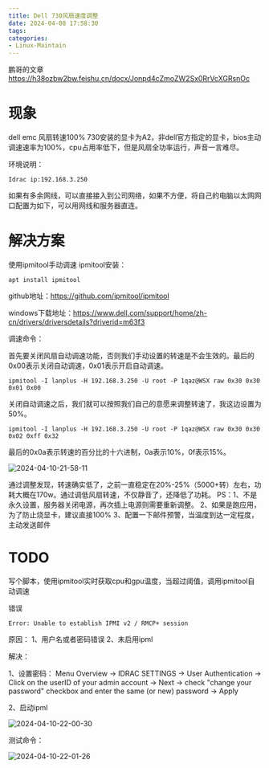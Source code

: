 ```yaml
---
title: Dell 730风扇速度调整
date: 2024-04-08 17:58:30
tags:
categories:
- Linux-Maintain
---
```


鹏哥的文章
https://h38ozbw2bw.feishu.cn/docx/Jonpd4cZmoZW2Sx0RrVcXGRsnOc

# 现象

dell emc 风扇转速100%
730安装的显卡为A2，非dell官方指定的显卡，bios主动调速速率为100%，cpu占用率低下，但是风扇全功率运行，声音一言难尽。

环境说明：

    Idrac ip:192.168.3.250

如果有多余网线，可以直接接入到公司网络，如果不方便，将自己的电脑以太网网口配置为如下，可以用网线和服务器直连。

# 解决方案

使用ipmitool手动调速
ipmitool安装：

    apt install ipmitool

github地址：https://github.com/ipmitool/ipmitool

windows下载地址：https://www.dell.com/support/home/zh-cn/drivers/driversdetails?driverid=m63f3

调速命令：

首先要关闭风扇自动调速功能，否则我们手动设置的转速是不会生效的。最后的0x00表示关闭自动调速，0x01表示开启自动调速。

    ipmitool -I lanplus -H 192.168.3.250 -U root -P 1qaz@WSX raw 0x30 0x30 0x01 0x00

关闭自动调速之后，我们就可以按照我们自己的意愿来调整转速了，我这边设置为50%。

    ipmitool -I lanplus -H 192.168.3.250 -U root -P 1qaz@WSX raw 0x30 0x30 0x02 0xff 0x32

最后的0x0a表示转速的百分比的十六进制，0a表示10%，0f表示15%。

![2024-04-10-21-58-11](2024-04-10-21-58-11.png)

通过调整发现，转速确实低了，之前一直稳定在20%-25%（5000+转）左右，功耗大概在170w。通过调低风扇转速，不仅静音了，还降低了功耗。
PS：1、不是永久设置，服务器关闭电源，再次插上电源则需要重新调整。
2、如果是跑应用，为了防止烧显卡，建议直接100%
3、配置一下邮件预警，当温度到达一定程度，主动发送邮件

# TODO

写个脚本，使用ipmitool实时获取cpu和gpu温度，当超过阈值，调用ipmitool自动调速

错误

    Error: Unable to establish IPMI v2 / RMCP+ session

原因：
1、用户名或者密码错误
2、未启用ipml

解决：

1、设置密码：
Menu Overview -> IDRAC SETTINGS -> User Authentication
-> Click on the userID of your admin account -> Next
-> check "change your password" checkbox and enter the same (or new) password
-> Apply


2、启动ipml

![2024-04-10-22-00-30](2024-04-10-22-00-30.png)

测试命令：

![2024-04-10-22-01-26](2024-04-10-22-01-26.png)





